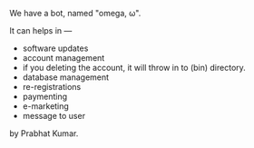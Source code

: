 We have a bot, named "omega, ω".

It can helps in —
- software updates 
- account management 
- if you deleting the account, it will throw in to (bin) directory. 
- database management 
- re-registrations 
- paymenting 
- e-marketing 
- message to user 

by Prabhat Kumar.
